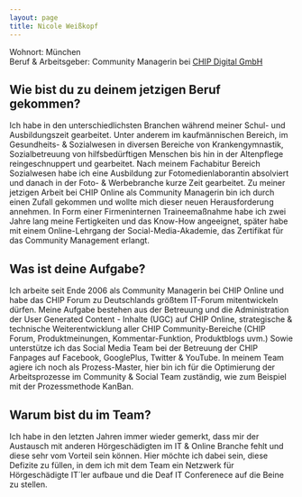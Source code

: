 ```yaml
---
layout: page
title: Nicole Weißkopf
---
```


Wohnort: München  
Beruf & Arbeitsgeber: Community Managerin bei [CHIP Digital GmbH](http://www.chip.de/ "CHIP Digital GmbH")<br>

## Wie bist du zu deinem jetzigen Beruf gekommen?

Ich habe in den unterschiedlichsten Branchen während meiner Schul- und Ausbildungszeit gearbeitet. Unter anderem im kaufmännischen Bereich, im Gesundheits- & Sozialwesen in diversen Bereiche von Krankengymnastik, Sozialbetreuung von hilfsbedürftigen Menschen bis hin in der Altenpflege reingeschnuppert und gearbeitet. Nach meinem Fachabitur Bereich Sozialwesen habe ich eine Ausbildung zur Fotomedienlaborantin absolviert und danach in der Foto- & Werbebranche kurze Zeit gearbeitet. Zu meiner jetzigen Arbeit bei CHIP Online als Community Managerin bin ich durch einen Zufall gekommen und wollte mich dieser neuen Herausforderung annehmen. In Form einer Firmeninternen Traineemaßnahme habe ich zwei Jahre lang meine Fertigkeiten und das Know-How angeeignet, später habe mit einem Online-Lehrgang der Social-Media-Akademie, das Zertifikat für das Community Management erlangt.

## Was ist deine Aufgabe?

Ich arbeite seit Ende 2006 als Community Managerin bei CHIP Online und habe das CHIP Forum zu Deutschlands größtem IT-Forum mitentwickeln dürfen. Meine Aufgabe bestehen aus der Betreuung und die Administration der User Generated Content - Inhalte (UGC) auf CHIP Online, strategische & technische Weiterentwicklung aller CHIP Community-Bereiche (CHIP Forum, Produktmeinungen, Kommentar-Funktion, Produktblogs uvm.) Sowie unterstütze ich das Social Media Team bei der Betreuung der CHIP Fanpages auf Facebook, GooglePlus, Twitter & YouTube. In meinem Team agiere ich noch als Prozess-Master, hier bin ich für die Optimierung der Arbeitsprozesse im Community & Social Team zuständig, wie zum Beispiel mit der Prozessmethode KanBan.

## Warum bist du im Team?

 Ich habe in den letzten Jahren immer wieder gemerkt, dass mir der Austausch mit anderen Hörgeschädigten im IT & Online Branche fehlt und diese sehr vom Vorteil sein können. Hier möchte ich dabei sein, diese Defizite zu füllen, in dem ich mit dem Team ein Netzwerk für Hörgeschädigte IT´ler aufbaue und die Deaf IT Conferenece auf die Beine zu stellen.
